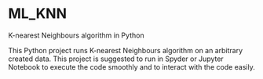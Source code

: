 # ML_KNN
K-nearest Neighbours algorithm in Python

This Python project runs K-nearest Neighbours algorithm on an arbitrary created data.
This project is suggested to run in Spyder or Jupyter Notebook to execute the code smoothly and to interact with the code easily.
